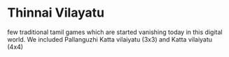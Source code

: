 # Thinnai Vilayatu
few traditional tamil games which are started vanishing today in this digital world. We included Pallanguzhi Katta vilaiyatu (3x3) and Katta vilaiyatu (4x4)

